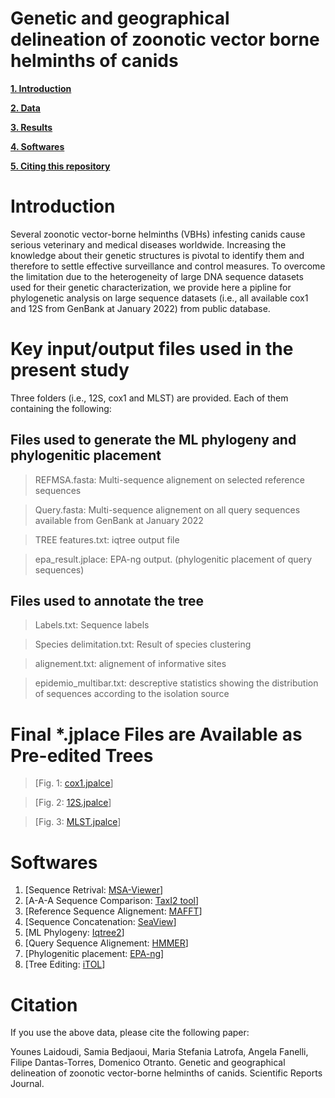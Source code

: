 # Genetic and geographical delineation of zoonotic vector borne helminths of canids


**[1. Introduction](#Introduction)**

**[2. Data](#Key-input-and-output-files-used-in-the-present-study)**

**[3. Results](#Final-*.jplace-Files-are-Available-as-Pre-edited-Trees)**

**[4. Softwares](#Softwares)**

**[5. Citing this repository](#Citation)**



# Introduction
Several zoonotic vector-borne helminths (VBHs) infesting canids cause serious veterinary and medical diseases worldwide. Increasing the knowledge about their genetic structures is pivotal to identify them and therefore to settle effective surveillance and control measures. To overcome the limitation due to the heterogeneity of large DNA sequence datasets used for their genetic characterization, we provide here a pipline for phylogenetic analysis on large sequence datasets (i.e., all available cox1 and 12S  from GenBank at January 2022) from public database.




# Key input/output files used in the present study

Three folders (i.e., 12S, cox1 and MLST) are provided. Each of them containing the following:

## Files used to generate the ML phylogeny and phylogenitic placement

> REFMSA.fasta: Multi-sequence alignement on selected reference sequences

> Query.fasta: Multi-sequence alignement on all query sequences available from GenBank at January 2022

> TREE features.txt: iqtree output file

> epa_result.jplace: EPA-ng output. (phylogenitic placement of query sequences)




## Files used to annotate the tree

> Labels.txt: Sequence labels 

> Species delimitation.txt: Result of species clustering 

> alignement.txt: alignement of informative sites

> epidemio_multibar.txt: descreptive statistics showing the distribution of sequences according to the isolation source



# Final *.jplace Files are Available as Pre-edited Trees

> [Fig. 1: [cox1.jpalce](https://itol.embl.de/tree/1095222034364991637522955)]

> [Fig. 2: [12S.jpalce](https://itol.embl.de/tree/1095222034318181637538254)]

> [Fig. 3: [MLST.jpalce](https://itol.embl.de/tree/109522205480771637547090)] 


# Softwares

1. [Sequence Retrival: [MSA-Viewer](https://www.ncbi.nlm.nih.gov/projects/msaviewer/)]
2. [A-A-A Sequence Comparison: [TaxI2 tool](https://github.com/iTaxoTools/TaxI2.git)] 
3. [Reference Sequence Alignement: [MAFFT](https://github.com/GSLBiotech/mafft.git)]
4. [Sequence Concatenation: [SeaView](http://doua.prabi.fr/software/seaview)] 
5. [ML Phylogeny: [Iqtree2](https://github.com/iqtree/iqtree2.git)] 
6. [Query Sequence Alignement: [HMMER](https://github.com/EddyRivasLab/hmmer.git)] 
7. [Phylogenitic placement: [EPA-ng](https://github.com/Pbdas/epa-ng.git)]
8. [Tree Editing: [iTOL](https://github.com/iBiology/iTOL.git)]

# Citation
If you use the above data, please cite the following paper:

Younes Laidoudi, Samia Bedjaoui, Maria Stefania Latrofa, Angela Fanelli, Filipe Dantas-Torres, Domenico Otranto. Genetic and geographical delineation of zoonotic vector-borne helminths of canids. Scientific Reports Journal.
